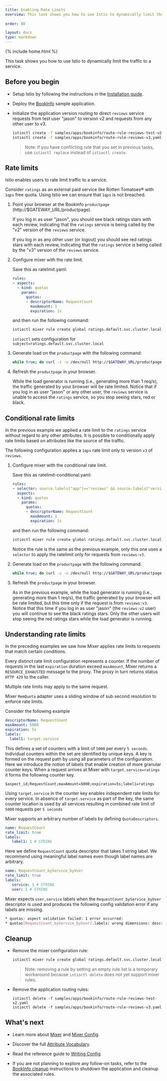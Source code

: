 ```yaml
---
title: Enabling Rate Limits
overview: This task shows you how to use Istio to dynamically limit the traffic to a service.
          
order: 80

layout: docs
type: markdown
---
```

{% include home.html %}

This task shows you how to use Istio to dynamically limit the traffic to a service.

## Before you begin

* Setup Istio by following the instructions in the
  [Installation guide](./installing-istio.html).

* Deploy the [BookInfo]({{home}}/docs/samples/bookinfo.html) sample application.

* Initialize the application version routing to direct `reviews` service requests from
  test user "jason" to version v2 and requests from any other user to v3.

  ```bash
  istioctl create -f samples/apps/bookinfo/route-rule-reviews-test-v2.yaml
  istioctl create -f samples/apps/bookinfo/route-rule-reviews-v3.yaml
  ```
  
  > Note: if you have conflicting rule that you set in previous tasks,
    use `istioctl replace` instead of `istioctl create`.

## Rate limits

Istio enables users to rate limit traffic to a service.
 
Consider `ratings` as an external paid service like Rotten Tomatoes® with `1qps` free quota.
Using Istio we can ensure that `1qps` is not breached.  

1. Point your browser at the Bookinfo `productpage` (http://$GATEWAY_URL/productpage). 

   If you log in as user "jason", you should see black ratings stars with each review,
   indicating that the `ratings` service is being called by the "v2" version of the `reviews` service.
   
   If you log in as any other user (or logout) you should see red ratings stars with each review,
   indicating that the `ratings` service is being called by the "v3" version of the `reviews` service.

1. Configure mixer with the rate limit. 

   Save this as ratelimit.yaml: 

   ```yaml
   rules:
   - aspects:
     - kind: quotas
       params:
         quotas:
         - descriptorName: RequestCount
           maxAmount: 1
           expiration: 1s
   ```

   and then run the following command:

   ```bash
   istioctl mixer rule create global ratings.default.svc.cluster.local -f ratelimit.yaml
   ```

   `istioctl` sets configuration for `subject=ratings.default.svc.cluster.local`

1. Generate load on the `productpage` with the following command:

   ```bash
   while true; do curl -s -o /dev/null http://$GATEWAY_URL/productpage; done
   ```

1. Refresh the `productpage` in your browser.

   While the load generator is running (i.e., generating more than 1 req/s), the traffic generated by
   your browser will be rate limited. 
   Notice that if you log in as user "jason" or any other user, the `reviews` service is unable to
   access the `ratings` service, so you stop seeing stars, red or black.

## Conditional rate limits

In the previous example we applied a rate limit to the `ratings` service without regard
to any other attributes. It is possible to conditionally apply rate limits based on 
attributes like the source of the traffic.

The following configuration applies a `1qps` rate limit only to version `v3` of `reviews`.

1. Configure mixer with the conditional rate limit.

   Save this as ratelimit-conditional.yaml:

   ```yaml
   rules:
   - selector: source.labels["app"]=="reviews" && source.labels["version"] == "v3"  
     aspects:
     - kind: quotas
       params:
         quotas:
         - descriptorName: RequestCount
           maxAmount: 1
           expiration: 1s
   ```

   and then run the following command:

   ```bash
   istioctl mixer rule create global ratings.default.svc.cluster.local -f ratelimit-conditional.yaml
   ```

   Notice the rule is the same as the previous example, only this one uses a `selector` to
   apply the ratelimit only for requests from `reviews:v3`.
   
1. Generate load on the `productpage` with the following command:

   ```bash
   while true; do curl -s -o /dev/null http://$GATEWAY_URL/productpage; done
   ```

1. Refresh the `productpage` in your browser.

   As in the previous example, while the load 
   generator is running (i.e., generating more than 1 req/s), the traffic generated by
   your browser will be rate limited, but this time only if the request is from `reviews:v3`.
   Notice that this time if you log in as user "jason" (the `reviews:v2` user) you will continue to see
   the black ratings stars. Only the other users will stop seeing
   the red ratings stars while the load generator is running.

## Understanding rate limits

In the preceding examples we saw how Mixer applies rate limits to requests that match certain conditions.

Every distinct rate limit configuration represents a counter. If the number
of requests in the last `expiration` duration exceed `maxAmount`,  Mixer returns a `RESOURCE_EXHAUSTED`
message to the proxy. The proxy in turn returns status `HTTP 429` to the caller. 

Multiple rate limits may apply to the same request. 

Mixer `MemQuota` adapter uses a sliding window of sub second resolution to enforce rate limits. 

Consider the following example

```yaml
descriptorName: RequestCount
maxAmount: 5000
expiration: 5s
labels:
  label1: target.service
```
This defines a set of counters with a limit of `5000` per every `5 seconds`. 
Individual counters within the set are identified by unique keys. A key is formed on the request path by using all parameters
of the configuration. Here we introduce the notion of labels that enable creation of more granular counter keys.
When a request arrives at Mixer with `target.service=ratings` it forms the following counter key.

```$aspect_id;RequestCount;maxAmount=5000;expiration=5s;label1=ratings ```

Using `target.service` in the counter key enables independent rate limits for every service. 
In absence of `target.service` as part of the key, the same counter location is used by all services resulting in 
combined rate limit of `5000` requests per `5 seconds`

Mixer supports an arbitrary number of labels by defining `QuotaDescriptors`.
```yaml
name: RequestCount
rate_limit: true
labels:
   label1: 1 # STRING
```
Here we define `RequestCount` quota descriptor that takes 1 string label. We recommend using meaningful label names 
even though label names are arbitrary.

```yaml
name: RequestCount_byService_byUser
rate_limit: true
labels:
   service: 1 # STRING
   user: 1 # STRING
```
Mixer expects `user,service` labels when the `RequestCount_byService_byUser` descriptor is used and produces 
the following config validation error if any labels are missing.
```bash
* quotas: aspect validation failed: 1 error occurred:
* quotas[RequestCount_byService_byUser].labels: wrong dimensions: descriptor expects 2 labels, found 0 labels
```

## Cleanup

* Remove the mixer configuration rule:

  ```bash
  istioctl mixer rule create global ratings.default.svc.cluster.local -f samples/apps/bookinfo/mixer-rule-empty-rule.yaml
  ```

  > Note: removing a rule by setting an empty rule list is a temporary workaround because `istioctl delete` does not
    yet support mixer rules.

* Remove the application routing rules:

  ```
  istioctl delete -f samples/apps/bookinfo/route-rule-reviews-test-v2.yaml
  istioctl delete -f samples/apps/bookinfo/route-rule-reviews-v3.yaml
  ```

## What's next

* Learn more about [Mixer]({{home}}/docs/concepts/policy-and-control/mixer.html) and [Mixer Config]({{home}}/docs/concepts/policy-and-control/mixer-config.html).

* Discover the full [Attribute Vocabulary]({{home}}/docs/reference/config/mixer/attribute-vocabulary.html).

* Read the reference guide to [Writing Config]({{home}}/docs/reference/writing-config.html).

* If you are not planning to explore any follow-on tasks, refer to the
  [BookInfo cleanup]({{home}}/docs/samples/bookinfo.html#cleanup) instructions
  to shutdown the application and cleanup the associated rules.
